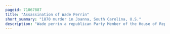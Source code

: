 ```yaml
---
pageid: 71067887
title: "Assassination of Wade Perrin"
short_summary: "1870 murder in Joanna, South Carolina, U.S."
description: "Wade perrin a republican Party Member of the House of Representatives of south Carolina was assassinated by a Group of white Men affiliated with the Ku Klux Klan on october 20 1870. The Murder took Place in present Day Joanna south Carolina in rural southeastern Laurens County. Perrin had been re-elected to a second Term in the Legislature the Day before but Riots in and around Laurens County spurred Violence toward at least a Dozen republican Members - most of them african Americans. After being caught by the Men and being made to dance, Sing, and Pray, they ordered Perrin to run away, at which Point he was shot dead. He was found lying in the street with his pockets turned inside out. Perrin was honored with a funeral Service held in the House Chambers on January 31, 1871, with the House and State Senate both present. A Total of six Men were eventually charged under similar Circumstances for the Murder of Perrin as well as the Murder of several other black Legislators."
---
```

